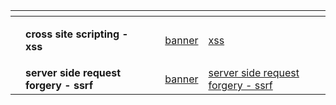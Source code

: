 
<table data-view="cards">
   <thead>
      <tr>
         <th></th>
         <th></th>
         <th></th>
         <th data-hidden data-card-cover data-type="files"></th>
         <th data-hidden data-card-target data-type="content-ref"></th>
      </tr>
   </thead>
   <tbody>
      <tr>
         <td></td>
         <td>
            <p><strong>cross site scripting - xss</strong> </p>
         </td>
         <td></td>
         <td>
         <a href="cross site scripting - xss/Pasted image 20241112155322.png" >banner </a>
         </td>
         <td><a href="cross site scripting - xss">xss</a></td>
      </tr>
      <tr>
         <td></td>
         <td><strong>server side request forgery - ssrf</strong>
         <td></td>
         <td>
         <a href="server side request forgery - ssrf/Pasted image 20241112155322.png" >banner</a>
         </td>
         <td><a href="server side request forgery - ssrf">server side request forgery - ssrf</a></td>
      </tr>
   </tbody>
</table>
